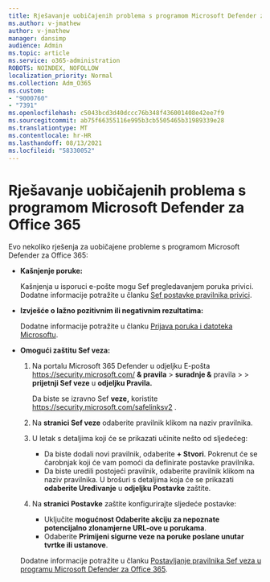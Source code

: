 ```yaml
---
title: Rješavanje uobičajenih problema s programom Microsoft Defender za Office 365
ms.author: v-jmathew
author: v-jmathew
manager: dansimp
audience: Admin
ms.topic: article
ms.service: o365-administration
ROBOTS: NOINDEX, NOFOLLOW
localization_priority: Normal
ms.collection: Adm_O365
ms.custom:
- "9000760"
- "7391"
ms.openlocfilehash: c5043bcd3d40dccc76b348f436001408e42ee7f9
ms.sourcegitcommit: ab75f66355116e995b3cb5505465b31989339e28
ms.translationtype: MT
ms.contentlocale: hr-HR
ms.lasthandoff: 08/13/2021
ms.locfileid: "58330052"
---
```

# <a name="fix-common-problems-with-microsoft-defender-for-office-365"></a>Rješavanje uobičajenih problema s programom Microsoft Defender za Office 365

Evo nekoliko rješenja za uobičajene probleme s programom Microsoft Defender za Office 365:

- **Kašnjenje poruke:**

  Kašnjenja u isporuci e-pošte mogu Sef pregledavanjem poruka privici. Dodatne informacije potražite u članku [Sef postavke pravilnika privici](https://docs.microsoft.com/microsoft-365/security/office-365-security/safe-attachments#safe-attachments-policy-settings).

- **Izvješće o lažno pozitivnim ili negativnim rezultatima:**

  Dodatne informacije potražite u članku [Prijava poruka i datoteka Microsoftu](https://docs.microsoft.com/microsoft-365/security/office-365-security/report-junk-email-messages-to-microsoft).

- **Omogući zaštitu Sef veza:**

  1. Na portalu Microsoft 365 Defender u odjeljku E-pošta <https://security.microsoft.com/> **& pravila** \> **suradnje &** pravila \>  \> **prijetnji Sef veze** u **odjeljku Pravila.**

     Da biste se izravno Sef **veze,** koristite <https://security.microsoft.com/safelinksv2> .

  2. Na **stranici Sef veze** odaberite pravilnik klikom na naziv pravilnika.
  3. U letak s detaljima koji će se prikazati učinite nešto od sljedećeg:
     - Da biste dodali novi pravilnik, odaberite **+ Stvori**. Pokrenut će se čarobnjak koji će vam pomoći da definirate postavke pravilnika.
     - Da biste uredili postojeći pravilnik, odaberite pravilnik klikom na naziv pravilnika. U brošuri s detaljima koja će se prikazati **odaberite Uređivanje** u **odjeljku Postavke** zaštite.
  4. Na **stranici Postavke** zaštite konfigurirajte sljedeće postavke:
     - Uključite **mogućnost Odaberite akciju za nepoznate potencijalno zlonamjerne URL-ove u porukama**.
     - Odaberite **Primijeni sigurne veze na poruke poslane unutar tvrtke ili ustanove**.

  Dodatne informacije potražite u članku [Postavljanje pravilnika Sef veza u programu Microsoft Defender za Office 365](https://docs.microsoft.com/microsoft-365/security/office-365-security/set-up-safe-links-policies).
